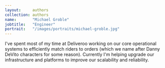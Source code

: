 ```yaml
---
layout:     authors
collection: authors
name:       "Michael Groble"
jobtitle:   "Engineer"
portrait:   "/images/portraits/michael-groble.jpg"
---
```


I've spent most of my time at Deliveroo working on our core operational systems to efficiently match
riders to orders (which we name after Danny DeVito characters for some reason).  Currently I'm
helping upgrade our infrastructure and platforms to improve our scalability and reliability.
